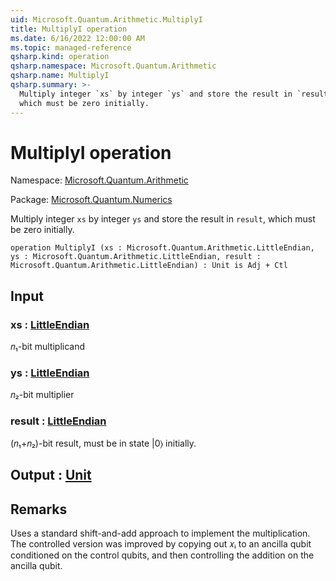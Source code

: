 ```yaml
---
uid: Microsoft.Quantum.Arithmetic.MultiplyI
title: MultiplyI operation
ms.date: 6/16/2022 12:00:00 AM
ms.topic: managed-reference
qsharp.kind: operation
qsharp.namespace: Microsoft.Quantum.Arithmetic
qsharp.name: MultiplyI
qsharp.summary: >-
  Multiply integer `xs` by integer `ys` and store the result in `result`,
  which must be zero initially.
---
```


# MultiplyI operation

Namespace: [Microsoft.Quantum.Arithmetic](xref:Microsoft.Quantum.Arithmetic)

Package: [Microsoft.Quantum.Numerics](https://nuget.org/packages/Microsoft.Quantum.Numerics)


Multiply integer `xs` by integer `ys` and store the result in `result`,which must be zero initially.

```qsharp
operation MultiplyI (xs : Microsoft.Quantum.Arithmetic.LittleEndian, ys : Microsoft.Quantum.Arithmetic.LittleEndian, result : Microsoft.Quantum.Arithmetic.LittleEndian) : Unit is Adj + Ctl
```


## Input

### xs : [LittleEndian](xref:Microsoft.Quantum.Arithmetic.LittleEndian)

𝑛₁-bit multiplicand


### ys : [LittleEndian](xref:Microsoft.Quantum.Arithmetic.LittleEndian)

𝑛₂-bit multiplier


### result : [LittleEndian](xref:Microsoft.Quantum.Arithmetic.LittleEndian)

(𝑛₁+𝑛₂)-bit result, must be in state |0⟩ initially.



## Output : [Unit](xref:microsoft.quantum.qsharp.valueliterals#unit-literal)



## Remarks

Uses a standard shift-and-add approach to implement the multiplication.The controlled version was improved by copying out 𝑥ᵢ to an ancillaqubit conditioned on the control qubits, and then controlling theaddition on the ancilla qubit.